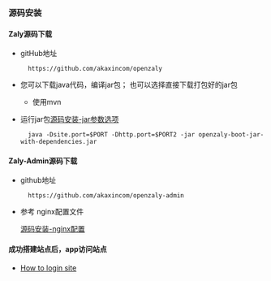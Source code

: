 ### 源码安装
#### Zaly源码下载
* gitHub地址
		
		https://github.com/akaxincom/openzaly

* 您可以下载java代码，编译jar包； 也可以选择直接下载打包好的jar包
	* 使用mvn

* 运行jar包[源码安装-jar参数选项](./源码安装-jar参数选项.md)
	
		java -Dsite.port=$PORT -Dhttp.port=$PORT2 -jar openzaly-boot-jar-with-dependencies.jar

#### Zaly-Admin源码下载
	
* github地址

		https://github.com/akaxincom/openzaly-admin

* 参考 nginx配置文件

	[源码安装-nginx配置](./源码安装-nginx配置.md)

#### 成功搭建站点后，app访问站点

* [How to login site](./how_to_login_site.md)
